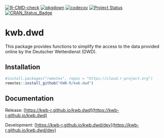 [![R-CMD-check](https://github.com/KWB-R/kwb.dwd/workflows/R-CMD-check/badge.svg)](https://github.com/KWB-R/kwb.dwd/actions?query=workflow%3AR-CMD-check)
[![pkgdown](https://github.com/KWB-R/kwb.dwd/workflows/pkgdown/badge.svg)](https://github.com/KWB-R/kwb.dwd/actions?query=workflow%3Apkgdown)
[![codecov](https://codecov.io/github/KWB-R/kwb.dwd/branch/master/graphs/badge.svg)](https://codecov.io/github/KWB-R/kwb.dwd)
[![Project Status](https://img.shields.io/badge/lifecycle-experimental-orange.svg)](https://www.tidyverse.org/lifecycle/#experimental)
[![CRAN_Status_Badge](https://www.r-pkg.org/badges/version/kwb.dwd)]()

# kwb.dwd

This package provides functions to simplify
the access to the data provided online by the Deutscher Wetterdienst
(DWD).

## Installation

```r
#install.packages("remotes", repos = "https://cloud.r-project.org")
remotes::install_github("KWB-R/kwb.dwd")
```

## Documentation

Release: [https://kwb-r.github.io/kwb.dwd](https://kwb-r.github.io/kwb.dwd)

Development: [https://kwb-r.github.io/kwb.dwd/dev](https://kwb-r.github.io/kwb.dwd/dev)
